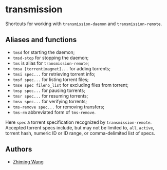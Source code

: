 # transmission

Shortcuts for working with `transmission-daemon` and `transmission-remote`.

## Aliases and functions

* `tmsd` for starting the daemon;
* `tmsd-stop` for stopping the daemon;
* `tms` is alias for `transmission-remote`;
* `tmsa [torrent|magnet]...` for adding torrents;
* `tmsi spec...` for retrieving torrent info;
* `tmsf spec...` for listing torrent files;
* `tmse spec fileno_list` for excluding files from torrent;
* `tmsp spec...` for pausing torrents;
* `tmsr spec...` for resuming torrents;
* `tmsv spec...` for verifying torrents;
* `tms-remove spec...` for removing transfers;
* `tms-rm` abbreviated form of `tms-remove`.

Here `spec` a torrent specification recognized by
`transmission-remote`. Accepted torrent specs include, but may not be limited
to, `all`, `active`, torrent hash, numeric ID or ID range, or comma-delimited
list of specs.

## Authors
* [Zhiming Wang](https://github.com/zmwangx)
